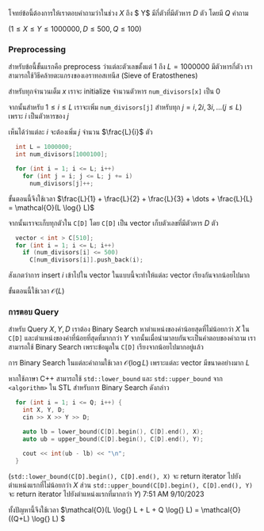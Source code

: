 โจทย์ข้อนี้ต้องการให้เราตอบคำถามว่าในช่วง $X$ ถึง $ Y$ มีกี่ตัวที่มีตัวหาร $D$ ตัว โดยมี $Q$ คำถาม 

$(1\leq X \leq Y \leq 1000000, D \leq 500, Q \leq 100)$

### Preprocessing

สำหรับข้อนี้ขั้นแรกคือ preprocess ว่าแต่ละตัวเลขตั้งแต่ $1$ ถึง $L=1000000$ มีตัวหารกี่ตัว เราสามารถใช้วิธีคล้ายตะแกรงของเอราทอสเทนีส (Sieve of Eratosthenes) 

สำหรับทุกจำนวนเต็ม $x$ เราจะ initialize จำนวนตัวหาร `num_divisors[x]` เป็น 0

จากนั้นสำหรับ $1 \leq i \leq L$ เราจะเพิ่ม `num_divisors[j]` สำหรับทุก $j = i, 2i, 3i, \dots (j \leq L)$ เพราะ $i$ เป็นตัวหารของ $j$

เห็นได้ว่าแต่ละ $i$ จะต้องเพิ่ม $j$ จำนวน $\frac{L}{i}$ ตัว 

```cpp
  int L = 1000000;
  int num_divisors[1000100];

  for (int i = 1; i <= L; i++)
    for (int j = i; j <= L; j += i)
      num_divisors[j]++;
```

ขั้นตอนนี้จึงใช้เวลา $\frac{L}{1} + \frac{L}{2} + \frac{L}{3} + \dots + \frac{L}{L} = \mathcal{O}(L \log{} L)$ 

จากนั้นเราจะเก็บทุกตัวใน `C[D]` โดย `C[D]` เป็น vector เก็บตัวเลขที่มีตัวหาร $D$ ตัว

```cpp
  vector < int > C[510];
  for (int i = 1; i <= L; i++)
    if (num_divisors[i] <= 500)
      C[num_divisors[i]].push_back(i);
```

สังเกตว่าการ insert $i$ เข้าไปใน vector ในแบบนี้จะทำให้แต่ละ vector เรียงกันจากน้อยไปมาก

ขั้นตอนนี้ใช้เวลา  $\mathcal{O}(L)$ 

### การตอบ Query

สำหรับ Query $X, Y, D$ เราต้อง Binary Search หาตำแหน่งของค่าน้อยสุดที่ไม่น้อยกว่า $X$ ใน `C[D]`  และตำแหน่งของค่าที่น้อยที่สุดที่มากกว่า $Y$ จากนั้นเมื่อนำมาลบกันจะเป็นคำตอบของคำถาม เราสามารถใช้ Binary Search เพราะข้อมูลใน `C[D]` เรียงจากน้อยไปมากอยู่แล้ว

การ Binary Search ในแต่ละคำถามใช้เวลา $\mathcal{O}(\log{} L)$ เพราะแต่ละ vector มีขนาดอย่างมาก $L$  

หากใช้ภาษา C++ สามารถใช้ `std::lower_bound` และ `std::upper_bound` จาก `<algorithm>` ใน STL สำหรับการ Binary Search ดังกล่าว 

```cpp 
  for (int i = 1; i <= Q; i++) {
    int X, Y, D;
    cin >> X >> Y >> D;

    auto lb = lower_bound(C[D].begin(), C[D].end(), X);
    auto ub = upper_bound(C[D].begin(), C[D].end(), Y);

    cout << int(ub - lb) << "\n";
  }
```

(`std::lower_bound(C[D].begin(), C[D].end(), X)` จะ return iterator ไปยังตำแหน่งแรกที่ไม่น้อยกว่า $X$ ส่วน `std::upper_bound(C[D].begin(), C[D].end(), Y)` จะ return iterator ไปยังตำแหน่งแรกที่มากกว่า $Y$) 7:51 AM 9/10/2023

ทั้งปัญหานี้จึงใช้เวลา $\mathcal{O}(L \log{} L + L + Q \log{} L) = \mathcal{O}((Q+L) \log{} L) $